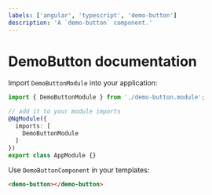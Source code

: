 ```yaml
---
labels: ['angular', 'typescript', 'demo-button']
description: 'A `demo-button` component.'
---
```


# DemoButton documentation

Import `DemoButtonModule` into your application:

```ts
import { DemoButtonModule } from './demo-button.module';

// add it to your module imports
@NgModule({
  imports: [
    DemoButtonModule
  ]
})
export class AppModule {}
```

Use `DemoButtonComponent` in your templates:

```html
<demo-button></demo-button>
```
